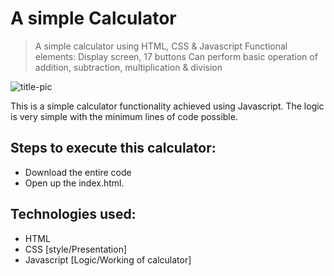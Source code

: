 # A simple Calculator
> A simple calculator using HTML, CSS &amp; Javascript
> Functional elements: Display screen, 17 buttons
> Can perform basic operation of addition, subtraction, multiplication & division

![title-pic](https://user-images.githubusercontent.com/39196039/40139639-27db8c64-596e-11e8-9537-04a5b5d07170.jpg)

This is a simple calculator functionality achieved using Javascript. The logic is very simple with the minimum lines of code possible.
 
## Steps to execute this calculator:
- Download the entire code 
- Open up the index.html.

## Technologies used: 
- HTML
- CSS [style/Presentation]
- Javascript [Logic/Working of calculator]
